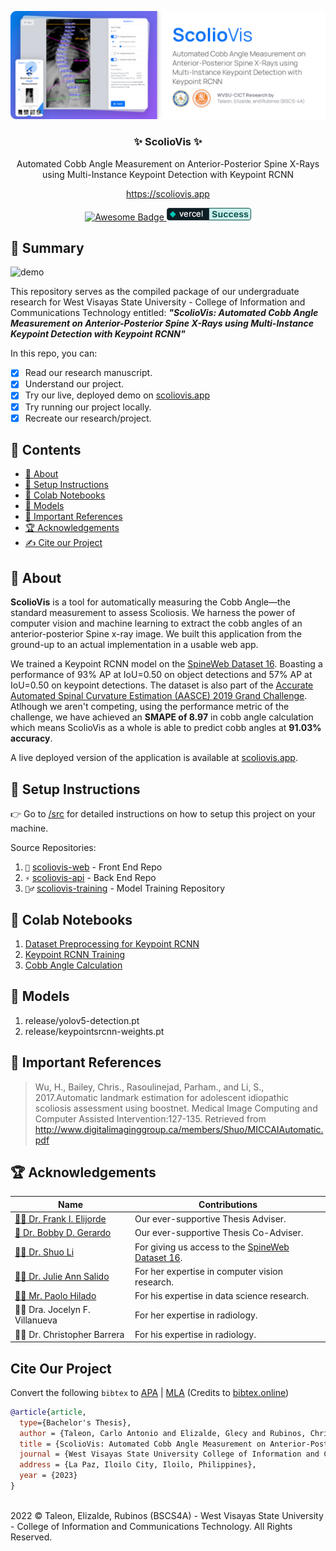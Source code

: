![preview](/preview.png)

<h3 align="center">✨ ScolioVis ✨</h3>
<p align="center">
  Automated Cobb Angle Measurement on Anterior-Posterior Spine X-Rays using Multi-Instance Keypoint Detection with Keypoint RCNN
</p>
<p align="center"><a href="https://scoliovis.app/">https://scoliovis.app</a></p>
<p align="center">
  <a href="https://github.com/sindresorhus/awesome">
    <img alt="Awesome Badge" src="https://cdn.rawgit.com/sindresorhus/awesome/d7305f38d29fed78fa85652e3a63e154dd8e8829/media/badge.svg">
  </a>
  <a href="https://github.com/ossu/computer-science">
	<img alt="Vercel Badge Custom" src="vercel_badge_custom.png">
  </a>
</p>

## 📖 Summary

![demo](/demo.gif)

This repository serves as the compiled package of our undergraduate research for West Visayas State University - College of Information and Communications Technology entitled: **_"ScolioVis:
Automated Cobb Angle Measurement on Anterior-Posterior Spine X-Rays using Multi-Instance Keypoint Detection with Keypoint RCNN"_**

In this repo, you can:

- [x] Read our research manuscript.
- [x] Understand our project.
- [x] Try our live, deployed demo on [scoliovis.app](https://scoliovis.app/)
- [x] Try running our project locally.
- [x] Recreate our research/project.

## 📑 Contents

- [:book: About](#:book:-about)
- [🧰 Setup Instructions](#🧰-setup-instructions)
- [📒 Colab Notebooks](#📒-colab-notebooks)
- [🧠 Models](#🧠-models)
- [📜 Important References](#📜-important-references)
- [🏆 Acknowledgements](#🏆-acknowledgements)
- [✍ Cite our Project](#cite-our-project)

## :book: About

**ScolioVis** is a tool for automatically measuring the Cobb Angle—the standard measurement to assess Scoliosis. We harness the power of computer vision and machine learning to extract the cobb angles of an anterior-posterior Spine x-ray image. We built this application from the ground-up to an actual implementation in a usable web app.

We trained a Keypoint RCNN model on the [SpineWeb Dataset 16](http://spineweb.digitalimaginggroup.ca/Index.php?n=Main.Datasets#Dataset_16.3A_609_spinal_anterior-posterior_x-ray_images). Boasting a performance of 93% AP at IoU=0.50 on object detections and 57% AP at IoU=0.50 on keypoint detections. The dataset is also part of the [Accurate Automated Spinal Curvature Estimation (AASCE) 2019 Grand Challenge](https://aasce19.grand-challenge.org/Task/). Atlhough we aren't competing, using the performance metric of the challenge, we have achieved an **SMAPE of 8.97** in cobb angle calculation which means ScolioVis as a whole is able to predict cobb angles at **91.03% accuracy**.

A live deployed version of the application is available at [scoliovis.app](https://scoliovis.app/).

## 🧰 Setup Instructions

👉 Go to [/src](/src) for detailed instructions on how to setup this project on your machine.

Source Repositories:

1. `🎨` [scoliovis-web](https://github.com/Blankeos/scoliovis-web) - Front End Repo
2. `⚡` [scoliovis-api](https://github.com/Blankeos/scoliovis-api) - Back End Repo
3. `🏋️‍♂️` [scoliovis-training](https://github.com/Blankeos/scoliovis-training) - Model Training Repository

## 📒 Colab Notebooks

1. [Dataset Preprocessing for Keypoint RCNN](https://colab.research.google.com/drive/1Rlt43PWo6NYREuDsGT8K5tRg5QqfFdVc?usp=sharing)
1. [Keypoint RCNN Training](https://colab.research.google.com/drive/1aaTWt2rZ-M7YlqIus7aC-84SorjNwl8G?usp=sharing)
1. [Cobb Angle Calculation](https://colab.research.google.com/drive/1Cm32oftsMpsqMH5kLHgr0RtsfLAfiJnF?usp=sharing)

## 🧠 Models

1. release/yolov5-detection.pt
2. release/keypointsrcnn-weights.pt

## 📜 Important References

> Wu, H., Bailey, Chris., Rasoulinejad, Parham., and Li, S., 2017.Automatic landmark estimation for adolescent idiopathic scoliosis assessment using boostnet. Medical Image Computing and Computer Assisted Intervention:127-135. Retrieved from http://www.digitalimaginggroup.ca/members/Shuo/MICCAIAutomatic.pdf

## 🏆 Acknowledgements

| Name                                                                                        | Contributions                                                                                                                                                                 |
| ------------------------------------------------------------------------------------------- | ----------------------------------------------------------------------------------------------------------------------------------------------------------------------------- |
| [👨‍🏫 Dr. Frank I. Elijorde](https://scholar.google.com.ph/citations?user=MbegV1wAAAAJ&hl=en) | Our ever-supportive Thesis Adviser.                                                                                                                                           |
| [🤵 Dr. Bobby D. Gerardo](https://scholar.google.com.ph/citations?user=JNlh9WMAAAAJ&hl=en)  | Our ever-supportive Thesis Co-Adviser.                                                                                                                                        |
| [👨‍🔬 Dr. Shuo Li](http://www.digitalimaginggroup.ca/members/Shuo/MICCAIAutomatic.pdf)        | For giving us access to the [SpineWeb Dataset 16](http://spineweb.digitalimaginggroup.ca/Index.php?n=Main.Datasets#Dataset_16.3A_609_spinal_anterior-posterior_x-ray_images). |
| [👩‍💼 Dr. Julie Ann Salido](https://scholar.google.com/citations?user=xeoUxA0AAAAJ&hl=en)     | For her expertise in computer vision research.                                                                                                                                |
| [👨‍💼 Mr. Paolo Hilado](https://www.researchgate.net/profile/Paolo-Hilado-2)                  | For his expertise in data science research.                                                                                                                                   |
| 👩‍⚕️ Dra. Jocelyn F. Villanueva                                                               | For her expertise in radiology.                                                                                                                                               |
| 👨‍⚕️ Dr. Christopher Barrera                                                                  | For his expertise in radiology.                                                                                                                                               |

<!-- - [👨‍🏫 Dr. Frank I. Elijorde](https://scholar.google.com.ph/citations?user=MbegV1wAAAAJ&hl=en) - Our ever-supportive Thesis Adviser.
- [🤵 Dr. Bobby D. Gerardo](https://scholar.google.com.ph/citations?user=JNlh9WMAAAAJ&hl=en) - Our ever-supportive Thesis Co-Adviser.
- [👨‍🔬 Dr. Shuo Li](http://www.digitalimaginggroup.ca/members/Shuo/MICCAIAutomatic.pdf) - for giving us access to the [SpineWeb Dataset 16](http://spineweb.digitalimaginggroup.ca/Index.php?n=Main.Datasets#Dataset_16.3A_609_spinal_anterior-posterior_x-ray_images)
- [👩‍💼 Dr. Julie Ann Salido](https://scholar.google.com/citations?user=xeoUxA0AAAAJ&hl=en) - for her expertise in computer vision research.
- [👨‍💼 Mr. Paolo Hilado](https://www.researchgate.net/profile/Paolo-Hilado-2) - for his expertise in data science research.
- 👩‍⚕️ Dra. Jocelyn F. Villanueva - for her expertise in radiology.
- 👨‍⚕️ Dr. Christopher Barrera - for his expertise in radiology. -->

## Cite Our Project

Convert the following `bibtex` to
<a href="https://bibtex.online/?bibtex=%22@article{article,%20type={Bachelor%27s%20Thesis},%20author%20=%20{Taleon,%20Carlo%20Antonio%20and%20Elizalde,%20Glecy%20and%20Rubinos,%20Christopher%20Joseph},%20title%20=%20{ScolioVis:%20Automated%20Cobb%20Angle%20Measurement%20on%20Anterior-Posterior%20Spine%20X-Rays%20using%20Multi-Instance%20Keypoint%20Detection%20with%20Keypoint%20RCNN},%20journal%20=%20{West%20Visayas%20State%20University%20College%20of%20Information%20and%20Communications%20Technology},%20address%20=%20{La%20Paz,%20Iloilo%20City,%20Iloilo,%20Philippines},%20year%20=%20{2023}%20}%22&format=apa">APA</a> | <a href="https://bibtex.online/?bibtex=%22@article{article,%20type={Bachelor%27s%20Thesis},%20author%20=%20{Taleon,%20Carlo%20Antonio%20and%20Elizalde,%20Glecy%20and%20Rubinos,%20Christopher%20Joseph},%20title%20=%20{ScolioVis:%20Automated%20Cobb%20Angle%20Measurement%20on%20Anterior-Posterior%20Spine%20X-Rays%20using%20Multi-Instance%20Keypoint%20Detection%20with%20Keypoint%20RCNN},%20journal%20=%20{West%20Visayas%20State%20University%20College%20of%20Information%20and%20Communications%20Technology},%20address%20=%20{La%20Paz,%20Iloilo%20City,%20Iloilo,%20Philippines},%20year%20=%20{2023}%20}%22&format=mla">MLA</a>
(Credits to [bibtex.online](https://bibtex.online))

```bibtex
@article{article,
  type={Bachelor's Thesis},
  author = {Taleon, Carlo Antonio and Elizalde, Glecy and Rubinos, Christopher Joseph},
  title = {ScolioVis: Automated Cobb Angle Measurement on Anterior-Posterior Spine X-Rays using Multi-Instance Keypoint Detection with Keypoint RCNN},
  journal = {West Visayas State University College of Information and Communications Technology},
  address = {La Paz, Iloilo City, Iloilo, Philippines},
  year = {2023}
}
```

<br />
2022 © Taleon, Elizalde, Rubinos (BSCS4A) - West Visayas State University - College of Information and Communications Technology. All Rights Reserved.
